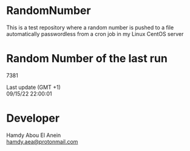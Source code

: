 # RandomNumber    
This is a test repository where a random number is pushed to a file automatically passwordless from a cron job in my Linux CentOS server    
# Random Number of the last run   
7381
      
Last update (GMT +1)    
09/15/22 22:00:01
# Developer    
Hamdy Abou El Anein   
hamdy.aea@protonmail.com
